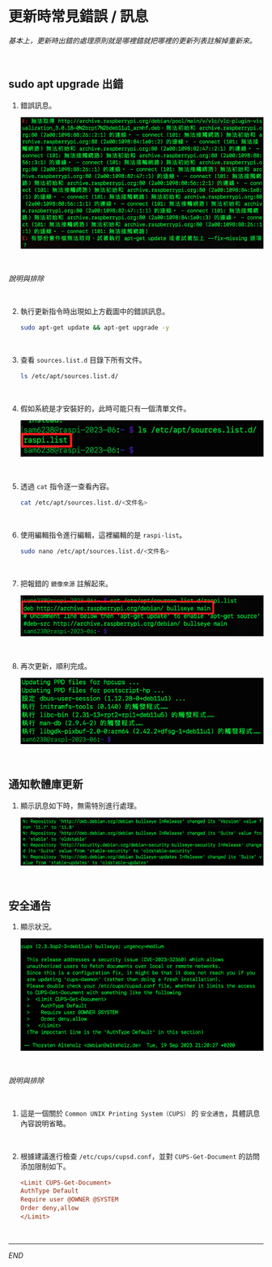 # 更新時常見錯誤 / 訊息

_基本上，更新時出錯的處理原則就是哪裡錯就把哪裡的更新列表註解掉重新來。_

<br>

## sudo apt upgrade 出錯

1. 錯誤訊息。

   ![](images/img_04.png)

<br>

_說明與排除_

<br>

2. 執行更新指令時出現如上方截圖中的錯誤訊息。

   ```bash
   sudo apt-get update && apt-get upgrade -y
   ```

<br>

3. 查看 `sources.list.d` 目錄下所有文件。

   ```bash
   ls /etc/apt/sources.list.d/
   ```

<br>

4. 假如系統是才安裝好的，此時可能只有一個清單文件。
   
   ![](images/img_09.png)

<br>

5. 透過 `cat` 指令逐一查看內容。

   ```bash
   cat /etc/apt/sources.list.d/<文件名>
   ```

<br>

6. 使用編輯指令進行編輯，這裡編輯的是 `raspi-list`。

   ```bash
   sudo nano /etc/apt/sources.list.d/<文件名>
   ```

<br>

7. 把報錯的 `鏡像來源` 註解起來。

   ![](images/img_10.png)

<br>

8. 再次更新，順利完成。

   ![](images/img_11.png)

<br>

## 通知軟體庫更新

1. 顯示訊息如下時，無需特別進行處理。

   ![](images/img_06.png)

<br>

## 安全通告 

1. 顯示狀況。

   ![](images/img_07.png)

<br>

_說明與排除_

<br>

1. 這是一個關於 `Common UNIX Printing System（CUPS）` 的 `安全通告`，具體訊息內容說明省略。

<br>

2. 根據建議進行檢查 `/etc/cups/cupsd.conf`，並對 `CUPS-Get-Document` 的訪問添加限制如下。

   ```ini
   <Limit CUPS-Get-Document>
   AuthType Default
   Require user @OWNER @SYSTEM
   Order deny,allow
   </Limit>
   ```

<br>

___

_END_